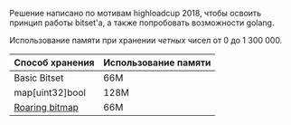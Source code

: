 Решение написано по мотивам highloadcup 2018, чтобы освоить принцип работы bitset'а, а также попробовать возможности golang.

Использование памяти при хранении _четных_ чисел от 0 до 1 300 000.

| Способ хранения | Использование памяти |
|-----------------|----------------------|
| Basic Bitset    | 66M                  |
| map[uint32]bool | 128M                 |
|[Roaring bitmap](https://roaringbitmap.org/)| 66M|
